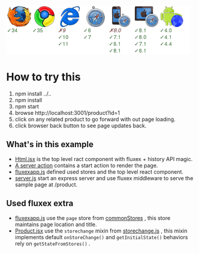 <img src="badge.png" />

How to try this
===============

1. npm install ../..
2. npm install
3. npm start
4. browse http://localhost:3001/product?id=1
5. click on any related product to go forward with out page loading.
6. click browser back button to see page updates back.

What's in this example
----------------------
* <a href="components/Html.jsx">Html.jsx</a> is the top level ract component with fluxex + history API magic.
* <a href="actions/server.js">A server action</a> contains a start action to render the page.
* <a href="fluxexapp.js">fluxexapp.js</a> defined used stores and the top level react component.
* <a href="server.js">server.js</a> start an express server and use fluxex middleware to serve the sample page at /product.

Used fluxex extra
-----------------
* <a href="fluxexapp.js">fluxexapp.js</a> use the `page` store from <a href="../../extra/commonStores.js">commonStores</a> , this store maintains page location and title.
* <a href="components/Product.jsx">Product.jsx</a> use the `storechange` mixin from <a href="../../extra/storechange.js">storechange.js</a> , this mixin implements default `onStoreChange()` and `getInitialState()` behaviors rely on `getStateFromStores()` .
